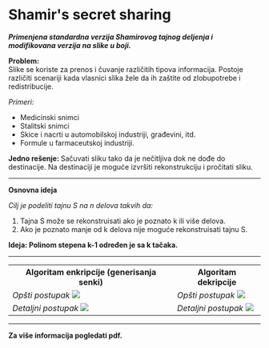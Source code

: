 # Shamir's secret sharing

<p> <b> <i> Primenjena standardna verzija Shamirovog tajnog deljenja i modifikovana verzija na slike u boji. </i> </b> </p>

<p> <b> Problem: </b> <br/>
Slike se koriste za prenos i čuvanje različitih tipova informacija. Postoje različiti scenariji kada vlasnici slika žele da ih zaštite od zlobupotrebe i redistribucije. </p> 
<i> Primeri: </i> 
<ul>
  <li> Medicinski snimci </li>
  <li> Stalitski snimci </li>
  <li> Skice i nacrti u automobilskoj industriji, građevini, itd. </li>
  <li> Formule u farmaceutskoj industriji. </li>
</ul> 
<p> <b> Jedno rešenje: </b> Sačuvati sliku tako da je nečitljiva dok ne dođe do destinacije. Na destinaciji je moguće izvršiti rekonstrukciju i pročitati sliku. </p> 

<hr>
<p> <b> Osnovna ideja </b> </p> 
<i> Cilj je podeliti tajnu S na n delova takvih da: </i>
<ol>
  <li>  Tajna S može se rekonstruisati ako je poznato k ili više delova.  </li>
  <li> Ako je poznato manje od k delova nije moguće rekonstruisati tajnu S.  </li>
</ol>
<p>
  <b>  Ideja: Polinom stepena k-1 određen je sa k tačaka. </b>
</p>

<hr>

<table>
  <tr>
    <th> <b> Algoritam enkripcije (generisanja senki) </b> </th>
    <th> <b> Algoritam dekripcije </b>  </th>
  </tr>
  <tr>
    <td>  
      <i> Opšti postupak </i>
      <img src = "https://github.com/milicat228/Shamir-s-secret-sharing/blob/master/Algoritam/enkripcija.png?raw=true" / > 
    </td>
    <td> 
      <i> Opšti postupak </i>
      <img src = "https://github.com/milicat228/Shamir-s-secret-sharing/blob/master/Algoritam/dekripcija.png?raw=true" / > 
    </td>
  </tr>
  <tr>
    <td> 
      <i> Detaljni postupak </i>
      <img src = "https://github.com/milicat228/Shamir-s-secret-sharing/blob/master/Algoritam/enkripcijaDetaljno.png?raw=true" / > 
    </td>
    <td>  
      <i> Detaljni postupak </i>
      <img src = "https://github.com/milicat228/Shamir-s-secret-sharing/blob/master/Algoritam/dekripcijaDetaljno.png?raw=true" / > 
    </td>
  </tr>
</table>

<hr>
<p> <b> Za više informacija pogledati pdf. </b> </p>


